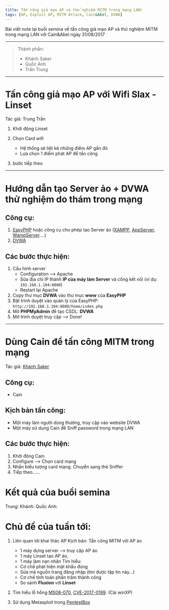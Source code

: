 ```yaml
---
title: Tấn công giả mạo AP và thử nghiệm MITM trong mạng LAN!
tags: [AP, Exploit AP, MITM Attack, Cain&Abel, DVWA]
---
```

Bài viết note lại buổi semina về tấn công giả mạo AP và thử nghiệm MITM trong mạng LAN với Cain&Abel ngày 31/08/2017
   
   
   
---
>Thành phần:  
>- Khánh Saker  
>- Quốc Anh  
>- Trần Trung  
   
---
# Tấn công giả mạo AP với Wifi Slax - Linset

Tác giả: Trung Trần

1. Khởi động Linset

2. Chọn Card wifi
	- Hệ thống sẽ liệt kê những điểm AP gần đó
	- Lựa chọn 1 điểm phát AP để tấn công
3. bước tiếp theo

---
# Hướng dẫn tạo Server ảo + DVWA thử nghiệm do thám trong mạng

## Công cụ:
1. [EasyPHP](www.easyphp.org/) hoặc công cụ cho phép tạo Server ảo ([XAMPP](https://www.apachefriends.org/), [AppServer](https://www.appserv.org/), [WampServer](www.wampserver.com/en/)....)
2. [DVWA](http://www.dvwa.co.uk/)

## Các bước thực hiện:
1. Cấu hình server
	- Configuration --> Apache
	- Sửa địa chỉ IP thành **IP của máy làm Server** và cổng kết nối (ví dụ: `192.168.1.104:8080`)
	- Restart lại Apache
2. Copy thư mục **DVWA** vào thư mục **www** của **EasyPHP**
3. Bật trình duyệt vào quản lý của EasyPHP: `http://192.168.1.104:8080/home/index.php`
4. Mở **PHPMyAdmin** để tạo CSDL: **DVWA**
5. Mở trình duyệt truy cập --> Done!

---
# Dùng Cain để tấn công MITM trong mạng
Tác giả: [Khánh Saker](https://khanhsaker97.github.io)
## Công cụ: 
- Cain

## Kịch bản tấn công:
- Một máy làm người dùng thường, truy cập vào website DVWA
- Một máy sử dụng Cain để Sniff password trong mạng LAN

## Các bước thực hiện:
1. Khởi động Cain
2. Configure --> Chọn card mạng
3. Nhấn biểu tượng card mạng. Chuyển sang thẻ Sniffer
4. Tiếp theo......

# Kết quả của buổi semina

Trung:
Khánh:
Quốc Anh:

# Chủ đề của tuần tới:
1. Liên quan tới khai thác AP
	Kịch bản: Tấn công MITM với AP ảo
	- 1 máy dựng server --> truy cập AP ảo
	- 1 máy Linset tạo AP ảo,
	- 1 máy làm nạn nhân
	Tìm hiểu: 
	- Cơ chế phát hiện mật khẩu đúng
	- Sửa mã nguồn trang đăng nhập (tìm được tập tin này...)
	- Cơ chế tính toán phần trăm thành công
	- So sánh **Fluxion** với **Linset**
	
2. Tìm hiểu lỗ hổng [MS08-070](https://www.rapid7.com/db/modules/exploit/windows/smb/ms08_067_netapi), [CVE-2017-0199](https://github.com/bhdresh/CVE-2017-0199). (Cài winXP)
3. Sử dụng Metasploit trong [PentestBox](https://pentestbox.org)
